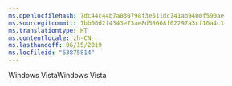 ```yaml
---
ms.openlocfilehash: 7dc44c44b7a030798f3e511dc741ab9400f590ae
ms.sourcegitcommit: 1bb00d2f4343e73ae8d58668f02297a3cf10a4c1
ms.translationtype: HT
ms.contentlocale: zh-CN
ms.lasthandoff: 06/15/2019
ms.locfileid: "63875814"
---
```

<span data-ttu-id="62fb1-101">Windows Vista</span><span class="sxs-lookup"><span data-stu-id="62fb1-101">Windows Vista</span></span>